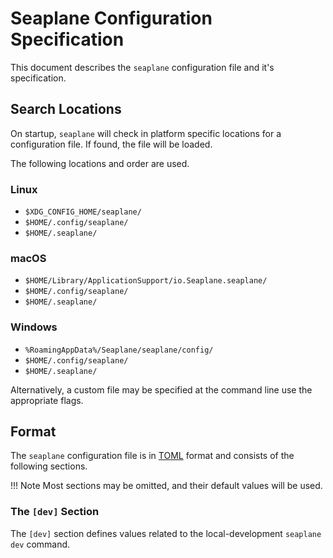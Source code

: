 # Seaplane Configuration Specification

This document describes the `seaplane` configuration file and it's specification.

## Search Locations

On startup, `seaplane` will check in platform specific locations for a configuration file. If
found, the file will be loaded.

The following locations and order are used.

### Linux

- `$XDG_CONFIG_HOME/seaplane/`
- `$HOME/.config/seaplane/`
- `$HOME/.seaplane/`

### macOS

- `$HOME/Library/ApplicationSupport/io.Seaplane.seaplane/`
- `$HOME/.config/seaplane/`
- `$HOME/.seaplane/`

### Windows

- `%RoamingAppData%/Seaplane/seaplane/config/`
- `$HOME/.config/seaplane/`
- `$HOME/.seaplane/`

Alternatively, a custom file may be specified at the command line use the appropriate flags.

## Format

The `seaplane` configuration file is in [TOML][toml] format and consists of the following sections.

!!! Note
    Most sections may be omitted, and their default values will be used.

### The `[dev]` Section

The `[dev]` section defines values related to the local-development `seaplane dev` command.

[//]: # (links)

[toml]: https://toml.io/
